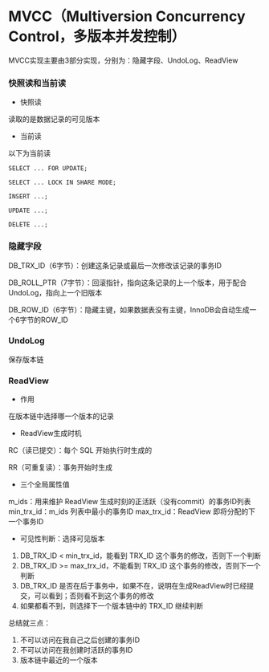 # MVCC（Multiversion Concurrency Control，多版本并发控制）


MVCC实现主要由3部分实现，分别为：隐藏字段、UndoLog、ReadView


### 快照读和当前读

* 快照读

读取的是数据记录的可见版本


* 当前读

以下为当前读

```mysql
SELECT ... FOR UPDATE;

SELECT ... LOCK IN SHARE MODE;

INSERT ...; 

UPDATE ...;

DELETE ...;
```



### 隐藏字段

DB_TRX_ID（6字节）：创建这条记录或最后一次修改该记录的事务ID

DB_ROLL_PTR（7字节）：回滚指针，指向这条记录的上一个版本，用于配合 UndoLog，指向上一个旧版本

DB_ROW_ID（6字节）：隐藏主键，如果数据表没有主键，InnoDB会自动生成一个6字节的ROW_ID



### UndoLog

保存版本链



### ReadView

* 作用

在版本链中选择哪一个版本的记录


* ReadView生成时机

RC（读已提交）：每个 SQL 开始执行时生成的

RR（可重复读）：事务开始时生成


* 三个全局属性值

m_ids：用来维护 ReadView 生成时刻的正活跃（没有commit）的事务ID列表
min_trx_id：m_ids 列表中最小的事务ID
max_trx_id：ReadView 即将分配的下一个事务ID


* 可见性判断：选择可见版本

1. DB_TRX_ID < min_trx_id，能看到 TRX_ID 这个事务的修改，否则下一个判断
2. DB_TRX_ID >= max_trx_id，不能看到 TRX_ID 这个事务的修改，否则下一个判断
3. DB_TRX_ID 是否在后于事务中，如果不在，说明在生成ReadView时已经提交，可以看到；否则看不到这个事务的修改
4. 如果都看不到，则选择下一个版本链中的 TRX_ID 继续判断

总结就三点：

1. 不可以访问在我自己之后创建的事务ID
2. 不可以访问在我创建时活跃的事务ID
3. 版本链中最近的一个版本
